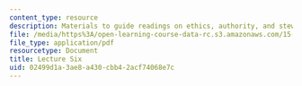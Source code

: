 ```yaml
---
content_type: resource
description: Materials to guide readings on ethics, authority, and stewardship.
file: /media/https%3A/open-learning-course-data-rc.s3.amazonaws.com/15-269b-literature-ethics-and-authority-fall-2002/02499d1a3ae8a430cbb42acf74068e7c_lecture6.pdf
file_type: application/pdf
resourcetype: Document
title: Lecture Six
uid: 02499d1a-3ae8-a430-cbb4-2acf74068e7c
---
```


